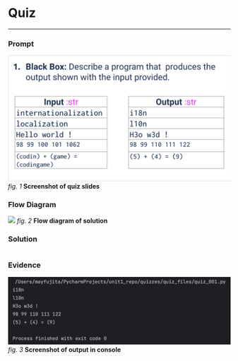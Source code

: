 # Quiz 
<hr>

### Prompt
![](images/quiz_001_slide.png)
*fig. 1* **Screenshot of quiz slides**

### Flow Diagram
![](images/quiz_001_diagram.png)
*fig. 2* **Flow diagram of solution**

### Solution
```.py

```

### Evidence
![](images/quiz_001_evidence.png)
*fig. 3* **Screenshot of output in console**